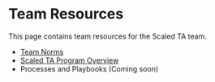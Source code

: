 # Team Resources

This page contains team resources for the Scaled TA team.

- [Team Norms](./team-norms.md)
- [Scaled TA Program Overview](./scaled-ta-program-overview.md)
- Processes and Playbooks (Coming soon)

